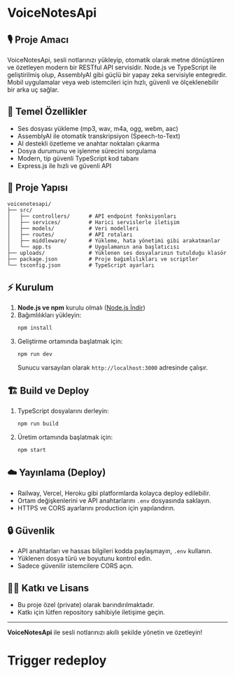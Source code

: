 # VoiceNotesApi

## 🎙️ Proje Amacı

VoiceNotesApi, sesli notlarınızı yükleyip, otomatik olarak metne dönüştüren ve özetleyen modern bir RESTful API servisidir. Node.js ve TypeScript ile geliştirilmiş olup, AssemblyAI gibi güçlü bir yapay zeka servisiyle entegredir. Mobil uygulamalar veya web istemcileri için hızlı, güvenli ve ölçeklenebilir bir arka uç sağlar.

## 🚀 Temel Özellikler
- Ses dosyası yükleme (mp3, wav, m4a, ogg, webm, aac)
- AssemblyAI ile otomatik transkripsiyon (Speech-to-Text)
- AI destekli özetleme ve anahtar noktaları çıkarma
- Dosya durumunu ve işlenme sürecini sorgulama
- Modern, tip güvenli TypeScript kod tabanı
- Express.js ile hızlı ve güvenli API

## 📁 Proje Yapısı
```
voicenotesapi/
├── src/
│   ├── controllers/      # API endpoint fonksiyonları
│   ├── services/         # Harici servislerle iletişim
│   ├── models/           # Veri modelleri
│   ├── routes/           # API rotaları
│   ├── middleware/       # Yükleme, hata yönetimi gibi arakatmanlar
│   └── app.ts            # Uygulamanın ana başlatıcısı
├── uploads/              # Yüklenen ses dosyalarının tutulduğu klasör
├── package.json          # Proje bağımlılıkları ve scriptler
└── tsconfig.json         # TypeScript ayarları
```

## ⚡ Kurulum

1. **Node.js ve npm** kurulu olmalı ([Node.js İndir](https://nodejs.org/))
2. Bağımlılıkları yükleyin:
   ```bash
   npm install
   ```
3. Geliştirme ortamında başlatmak için:
   ```bash
   npm run dev
   ```
   Sunucu varsayılan olarak `http://localhost:3000` adresinde çalışır.

## 🏗️ Build ve Deploy

1. TypeScript dosyalarını derleyin:
   ```bash
   npm run build
   ```
2. Üretim ortamında başlatmak için:
   ```bash
   npm start
   ```

## ☁️ Yayınlama (Deploy)
- Railway, Vercel, Heroku gibi platformlarda kolayca deploy edilebilir.
- Ortam değişkenlerini ve API anahtarlarını `.env` dosyasında saklayın.
- HTTPS ve CORS ayarlarını production için yapılandırın.

## 🔒 Güvenlik
- API anahtarları ve hassas bilgileri kodda paylaşmayın, `.env` kullanın.
- Yüklenen dosya türü ve boyutunu kontrol edin.
- Sadece güvenilir istemcilere CORS açın.

## 👨‍💻 Katkı ve Lisans
- Bu proje özel (private) olarak barındırılmaktadır.
- Katkı için lütfen repository sahibiyle iletişime geçin.

---

**VoiceNotesApi** ile sesli notlarınızı akıllı şekilde yönetin ve özetleyin!

# Trigger redeploy

